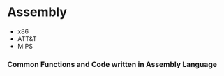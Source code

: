 Assembly
========

- x86
- ATT&T
- MIPS

### Common Functions and Code written in Assembly Language


